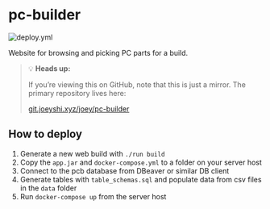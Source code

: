 # pc-builder

![deploy.yml](https://git.joeyshi.xyz/joey/pc-builder/actions/workflows/deploy.yml/badge.svg)

Website for browsing and picking PC parts for a build.

> 💡 **Heads up:**  
>
> If you’re viewing this on GitHub, note that this is just a mirror. The primary repository lives here:
>
> [git.joeyshi.xyz/joey/pc-builder](https://git.joeyshi.xyz/joey/pc-builder)

## How to deploy

1. Generate a new web build with `./run build`
2. Copy the `app.jar` and `docker-compose.yml` to a folder on your server host
3. Connect to the pcb database from DBeaver or similar DB client
4. Generate tables with `table_schemas.sql` and populate data from csv files in the `data` folder
5. Run `docker-compose up` from the server host
